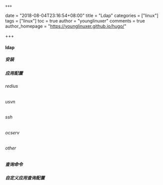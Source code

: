     +++
date = "2018-08-04T23:16:54+08:00"
title = "Ldap"
categories = ["linux"]
tags = ["linux"]
toc = true
author = "younglinuxer"
comments = true
author_homepage =  "https://younglinuxer.github.io/hugo/"

+++

#### ldap 
##### 安装
##### 应用配置
###### redius
###### usvn
###### ssh
###### ocserv
###### other
##### 查询命令
##### 自定义应用查询配置
